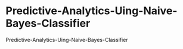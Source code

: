# Predictive-Analytics-Uing-Naive-Bayes-Classifier
Predictive-Analytics-Uing-Naive-Bayes-Classifier
